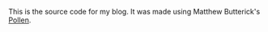 This is the source code for my blog. It was made using Matthew Butterick's [Pollen](http://pollenpub.com).
